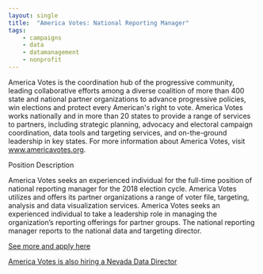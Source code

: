 ```yaml
---
layout: single
title:  "America Votes: National Reporting Manager"
tags: 
    - campaigns
    - data
    - datamanagement
    - nonprofit
---
```


America Votes is the coordination hub of the progressive community, leading collaborative efforts among a diverse coalition of more than 400 state and national partner organizations to advance progressive policies, win elections and protect every American's right to vote. America Votes works nationally and in more than 20 states to provide a range of services to partners, including strategic planning, advocacy and electoral campaign coordination, data tools and targeting services, and on-the-ground leadership in key states. For more information about America Votes, visit www.americavotes.org.

Position Description

America Votes seeks an experienced individual for the full-time position of national reporting manager for the 2018 election cycle. America Votes utilizes and offers its partner organizations a range of voter file, targeting, analysis and data visualization services. America Votes seeks an experienced individual to take a leadership role in managing the organization’s reporting offerings for partner groups. The national reporting manager reports to the national data and targeting director.

[See more and apply here](https://americavotes.org/jobs/?job_id=b6bef1ea-6899-4a23-91f7-3af613b648ff)

[America Votes is also hiring a Nevada Data Director](https://americavotes.org/jobs/?job_id=2ec9098c-a0b7-4487-a201-29cbcec8341e)
